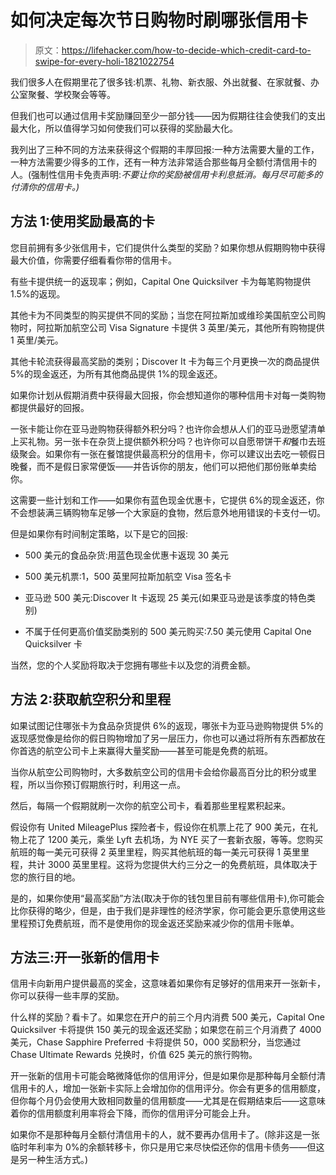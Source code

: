 # 如何决定每次节日购物时刷哪张信用卡

> 原文：<https://lifehacker.com/how-to-decide-which-credit-card-to-swipe-for-every-holi-1821022754>

我们很多人在假期里花了很多钱:机票、礼物、新衣服、外出就餐、在家就餐、办公室聚餐、学校聚会等等。



但我们也可以通过信用卡奖励赚回至少一部分钱——因为假期往往会使我们的支出最大化，所以值得学习如何使我们可以获得的奖励最大化。

我列出了三种不同的方法来获得这个假期的丰厚回报:一种方法需要大量的工作，一种方法需要少得多的工作，还有一种方法非常适合那些每月全额付清信用卡的人。(强制性信用卡免责声明:*不要让你的奖励被信用卡利息抵消。每月尽可能多的付清你的信用卡。)*

## 方法 1:使用奖励最高的卡

您目前拥有多少张信用卡，它们提供什么类型的奖励？如果你想从假期购物中获得最大价值，你需要仔细看看你带的信用卡。

有些卡提供统一的返现率；例如，Capital One Quicksilver 卡为每笔购物提供 1.5%的返现。

其他卡为不同类型的购买提供不同的奖励；当您在阿拉斯加或维珍美国航空公司购物时，阿拉斯加航空公司 Visa Signature 卡提供 3 英里/美元，其他所有购物提供 1 英里/美元。

其他卡轮流获得最高奖励的类别；Discover It 卡为每三个月更换一次的商品提供 5%的现金返还，为所有其他商品提供 1%的现金返还。

如果你计划从假期消费中获得最大回报，你会想知道你的哪种信用卡对每一类购物都提供最好的回报。

一张卡能让你在亚马逊购物获得额外积分吗？也许你会想从人们的亚马逊愿望清单上买礼物。另一张卡在杂货上提供额外积分吗？也许你可以自愿带饼干*和*餐巾去班级聚会。如果你有一张在餐馆提供最高积分的信用卡，你可以建议出去吃一顿假日晚餐，而不是假日家常便饭——并告诉你的朋友，他们可以把他们那份账单卖给你。

这需要一些计划和工作——如果你有蓝色现金优惠卡，它提供 6%的现金返还，你不会想装满三辆购物车足够一个大家庭的食物，然后意外地用错误的卡支付一切。

但是如果你有时间制定策略，以下是它的回报:

*   500 美元的食品杂货:用蓝色现金优惠卡返现 30 美元

*   500 美元机票:1，500 英里阿拉斯加航空 Visa 签名卡
*   亚马逊 500 美元:Discover It 卡返现 25 美元(如果亚马逊是该季度的特色类别)
*   不属于任何更高价值奖励类别的 500 美元购买:7.50 美元使用 Capital One Quicksilver 卡

当然，您的个人奖励将取决于您拥有哪些卡以及您的消费金额。

## 方法 2:获取航空积分和里程

如果试图记住哪张卡为食品杂货提供 6%的返现，哪张卡为亚马逊购物提供 5%的返现感觉像是给你的假日购物增加了另一层压力，你也可以通过将所有东西都放在你首选的航空公司卡上来赢得大量奖励——甚至可能是免费的航班。

当你从航空公司购物时，大多数航空公司的信用卡会给你最高百分比的积分或里程，所以当你预订假期旅行时，利用这一点。

然后，每隔一个假期就刷一次你的航空公司卡，看着那些里程累积起来。

假设你有 United MileagePlus 探险者卡，假设你在机票上花了 900 美元，在礼物上花了 1200 美元，乘坐 Lyft 去机场，为 NYE 买了一套新衣服，等等。您购买航班的每一美元可获得 2 英里里程，购买其他航班的每一美元可获得 1 英里里程，共计 3000 英里里程。这将为您提供大约三分之一的免费航班，具体取决于您的旅行目的地。

是的，如果你使用“最高奖励”方法(取决于你的钱包里目前有哪些信用卡),你可能会比你获得的略少，但是，由于我们是非理性的经济学家，你可能会更乐意使用这些里程预订免费航班，而不是使用你的现金返还奖励来减少你的信用卡账单。

## 方法三:开一张新的信用卡

信用卡向新用户提供最高的奖金，这意味着如果你有足够好的信用来开一张新卡，你可以获得一些丰厚的奖励。

什么样的奖励？看卡了。如果您在开户的前三个月内消费 500 美元，Capital One Quicksilver 卡将提供 150 美元的现金返还奖励；如果您在前三个月消费了 4000 美元，Chase Sapphire Preferred 卡将提供 50，000 奖励积分，当您通过 Chase Ultimate Rewards 兑换时，价值 625 美元的旅行购物。

开一张新的信用卡可能会略微降低你的信用评分，但是如果你是那种每月全额付清信用卡的人，增加一张新卡实际上会增加你的信用评分。你会有更多的信用额度，但你每个月仍会使用大致相同数量的信用额度——尤其是在假期结束后——这意味着你的信用额度利用率将会下降，而你的信用评分可能会上升。

如果你不是那种每月全额付清信用卡的人，就不要再办信用卡了。(除非这是一张临时年利率为 0%的余额转移卡，你只是用它来尽快偿还你的信用卡债务——但这是另一种生活方式。)